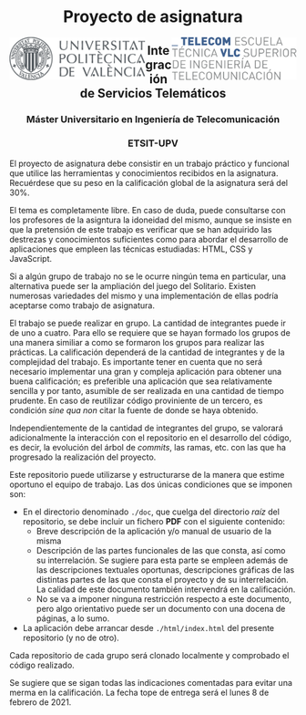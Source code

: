 

<h1 align="center">Proyecto de asignatura</h1>

<img src="doc/figuras/UPVcolor300.png" align="left" height="75">

<img src="doc/figuras/ETSIT_UPV.png"       align="right" height="75">







<h2 align="center">Integración de Servicios Telemáticos</h2>
<h3 align="center">Máster Universitario en Ingeniería de Telecomunicación</h3>
<h3 align="center">ETSIT-UPV</h3>


El proyecto de asignatura debe consistir en un trabajo práctico y funcional que utilice las herramientas y conocimientos recibidos en la asignatura. Recuérdese que su peso en la calificación global de la asignatura será del 30%.

El tema es completamente libre. En caso de duda, puede consultarse con los profesores de la asigntura la idoneidad del mismo, aunque se insiste en que la pretensión de este trabajo es verificar que se han adquirido las destrezas y conocimientos suficientes como para abordar el desarrollo de aplicaciones que empleen las técnicas estudiadas: HTML, CSS y JavaScript.

Si a algún grupo de trabajo no se le ocurre ningún tema en particular, una alternativa puede ser la ampliación del juego del Solitario. Existen numerosas variedades del mismo y una implementación de ellas podría aceptarse como trabajo de asignatura.

El trabajo se puede realizar en grupo. La cantidad de integrantes puede ir de uno a cuatro. Para ello se requiere que se hayan formado los grupos de una manera similiar a como se formaron los grupos para realizar las prácticas. La calificación dependerá de la cantidad de integrantes y de la complejidad del trabajo. Es importante tener en cuenta que no será necesario implementar una gran y compleja aplicación para obtener una buena calificación; es preferible una aplicación que sea relativamente sencilla y por tanto, asumible de ser realizada en una cantidad de tiempo prudente. En caso de reutilizar código proviniente de un tercero, es condición _sine qua non_ citar la fuente de donde se haya obtenido.

Independientemente de la cantidad de integrantes del grupo, se valorará adicionalmente la interacción con el repositorio en el desarrollo del código, es decir, la evolución del árbol de _commits_, las ramas, etc. con las que ha progresado la realización del proyecto.

Este repositorio puede utilizarse y estructurarse de la manera que estime oportuno el equipo de trabajo. Las dos únicas condiciones que se imponen son:
-  En el directorio denominado `./doc`, que cuelga del directorio _raíz_ del repositorio, se debe incluir un fichero __PDF__ con el siguiente contenido:
    - Breve descripción de la aplicación y/o manual de usuario de la misma
    - Descripción de las partes funcionales de las que consta, así como su interrelación. Se sugiere para esta parte se empleen además de las descripciones textuales oportunas, descripciones gráficas de las distintas partes de las que consta el proyecto y de su interrelación. La calidad de este documento también intervendrá en la calificación.
    - No se va a imponer ninguna restricción respecto a este documento, pero algo orientativo puede ser un documento con una docena de páginas, a lo sumo.
- La aplicación debe arrancar desde `./html/index.html` del presente repositorio (y no de otro).    


Cada repositorio de cada grupo será clonado localmente y comprobado el código realizado.

Se sugiere que se sigan todas las indicaciones comentadas para evitar una merma en la calificación. La fecha tope de entrega será el lunes 8 de febrero de 2021.


